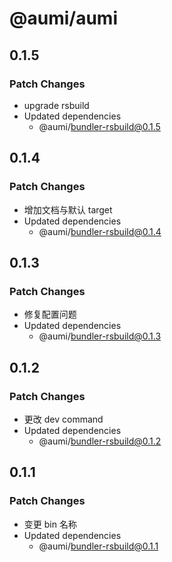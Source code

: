 # @aumi/aumi

## 0.1.5

### Patch Changes

- upgrade rsbuild
- Updated dependencies
  - @aumi/bundler-rsbuild@0.1.5

## 0.1.4

### Patch Changes

- 增加文档与默认 target
- Updated dependencies
  - @aumi/bundler-rsbuild@0.1.4

## 0.1.3

### Patch Changes

- 修复配置问题
- Updated dependencies
  - @aumi/bundler-rsbuild@0.1.3

## 0.1.2

### Patch Changes

- 更改 dev command
- Updated dependencies
  - @aumi/bundler-rsbuild@0.1.2

## 0.1.1

### Patch Changes

- 变更 bin 名称
- Updated dependencies
  - @aumi/bundler-rsbuild@0.1.1
